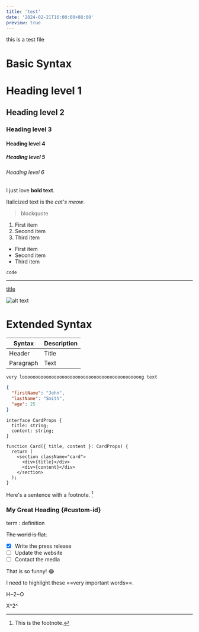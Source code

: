 ```yaml
---
title: 'test'
date: '2024-02-21T16:00:00+08:00'
preview: true
---
```


this is a test file

# Basic Syntax

# Heading level 1

## Heading level 2

### Heading level 3

#### Heading level 4

##### Heading level 5

###### Heading level 6

I just love **bold text**.

Italicized text is the _cat's meow_.

> blockquote

1. First item
2. Second item
3. Third item

- First item
- Second item
- Third item

`code`

---

[title](https://www.example.com)

![alt text](/assets/images/avatar.jpg)

# Extended Syntax

| Syntax    | Description |
| --------- | ----------- |
| Header    | Title       |
| Paragraph | Text        |

```
very looooooooooooooooooooooooooooooooooooooooooooog text
```

```json
{
  "firstName": "John",
  "lastName": "Smith",
  "age": 25
}
```

```tsx
interface CardProps {
  title: string;
  content: string;
}

function Card({ title, content }: CardProps) {
  return (
    <section className="card">
      <div>{title}</div>
      <div>{content}</div>
    </section>
  );
}
```

Here's a sentence with a footnote. [^1]

[^1]: This is the footnote.

### My Great Heading {#custom-id}

term
: definition

~~The world is flat.~~

- [x] Write the press release
- [ ] Update the website
- [ ] Contact the media

That is so funny! :joy:

I need to highlight these ==very important words==.

H~2~O

X^2^
